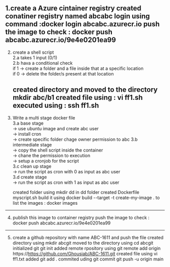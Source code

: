1.create a Azure cintainer registry 
   created conatiner registry named abcabc
   login using command :docker login abcabc.azurecr.io
   push the image to check : docker push abcabc.azurecr.io/9e4e0201ea99
   ---------------------------------------------------------------------------
2. create a shell script  
    2.a takes 1 input (0/1)  
    2.b hava a conditional check  
        if 1 -> create a folder and a file inside that at a specific location  
        if 0 -> delete the folder/s present at that location
      
    created directory and moved to the directory
    mkdir abc/b1
    created file using : vi ff1.sh
    executed using : ssh ff1.sh 
    --------------------------------------------------------------------
 3.  Write a multi stage docker file  
    3.a base stage  
        -> use ubuntu image and create abc user  
        -> install cron  
        -> create specific folder chage owner permission to abc
    3.b intermediate stage  
        -> copy the shell script inside the container  
        -> chane the permission to execution  
        -> setup a cronjob for the script  
    3.c clean up stage  
        -> run the script as cron with 0 as input as abc user  
    3.d create stage  
        -> run the script as cron with 1 as input as abc user

       created folder using mkdir dd
     in dd folder created Dockerfile
     myscript.sh
     build it using docker build --target -t create-my-image .
     to list the images : docker images
------------------------------------------------------
  4. publish this image to container registry
      push the image to check : docker push abcabc.azurecr.io/9e4e0201ea99
 --------------------------------------------
     
  5. create a github repository with name ABC-1611 and push the file
     created directory using mkdir abcgit
     moved to the directory using cd abcgit
     initialized git git init
     added remote rpository using git remote add origin https://https://github.com/Ghousiab/ABC-1611.git
     created file using vi ff1.txt
     added git add .
     commited uding git commit
     git push -u origin main 
